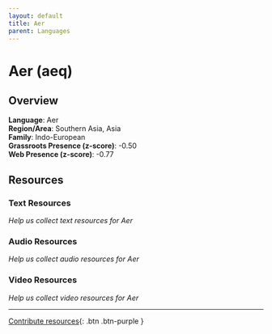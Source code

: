 ```yaml
---
layout: default
title: Aer
parent: Languages
---
```


# Aer (aeq)

## Overview

**Language**: Aer  
**Region/Area**: Southern Asia, Asia  
**Family**: Indo-European  
**Grassroots Presence (z-score)**: -0.50  
**Web Presence (z-score)**: -0.77  

## Resources

### Text Resources
*Help us collect text resources for Aer*

### Audio Resources
*Help us collect audio resources for Aer*

### Video Resources
*Help us collect video resources for Aer*

---

[Contribute resources](https://forms.office.com/e/1SfLJx3u1r){: .btn .btn-purple }
